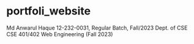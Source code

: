 # portfoli_website
Md Anwarul Haque
12-232-0031, Regular Batch, Fall/2023
Dept. of CSE
CSE 401/402 Web Engineering (Fall 2023)
